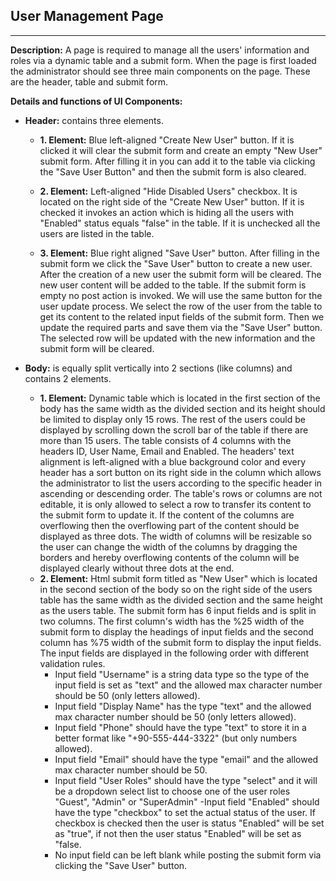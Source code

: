 ## User Management Page
<hr>

**Description:** A page is required to manage all the users' information and roles via a dynamic table and a submit form.
When the page is first loaded the administrator should see three main components on the page. These are the header, table and submit form.

**Details and functions of UI Components:**

- **Header:** contains three elements.
    - **1. Element:** Blue left-aligned "Create New User" button. If it is clicked it will clear the submit form and create an empty "New User" submit form. After filling it in you can add it to the table via clicking the "Save User Button" and then the submit form is also cleared. 
    - **2. Element:** Left-aligned "Hide Disabled Users" checkbox. It is located on the right side of the "Create New User" button.
    If it is checked it invokes an action which is hiding all the  users with "Enabled" status equals "false" in the table. If it is unchecked all the users are listed in the table.

    - **3. Element:** Blue right aligned "Save User" button. After filling in the submit form we click the "Save User" button to create a new user. After the creation of a new user the submit form will be cleared. The new user content will be added to the table. If the submit form is empty no post action is invoked. We will use the same button for the user update process. We select the row of the user from the table to get its content to the related input fields of the submit form. Then we update the required parts and save them via the "Save User" button. The selected row will be updated with the new information and the submit form will be cleared.

- **Body:** is equally split vertically into 2 sections (like columns) and contains 2 elements.
    - **1. Element:**  Dynamic table which is located in the first section of the body has the same width as the divided section and its height should be limited to display only 15 rows. The rest of the users could be displayed by scrolling down the scroll bar of the table if there are more than 15 users. The table consists of 4 columns with the headers ID, User Name, Email and Enabled. The headers' text alignment is left-aligned with a blue background color and every header has a sort button on its right side in the column which allows the administrator to list the users according to the specific header in ascending or descending order. The table's rows or columns are not editable, it is only allowed to select a row to transfer its content to the submit form to update it. If the content of the columns are overflowing then the overflowing part of the content should be displayed as three dots. The width of columns will be resizable so the user can change the width of the columns by dragging the borders and hereby overflowing contents of the column will be displayed clearly without three dots at the end. 
    - **2. Element:** Html submit form titled as "New User" which is located in the second section of the body so on the right side of the users table has the same width as the divided section and the same height as the users table. The submit form has 6 input fields and is split in two columns. The first column's width has the %25 width of the submit form to display the headings of input fields and the second column has %75 width of the submit form to display the input fields. The input fields are displayed in the following order with different validation rules.
        - Input field "Username" is a string data type so the type of the input field is set as "text" and the allowed max character number should be 50 (only letters allowed).
        - Input field "Display Name" has the type "text" and the allowed max character number should be 50 (only letters allowed).
        - Input field "Phone" should have the type "text" to store it in a better format like "+90-555-444-3322" (but only numbers allowed).
        - Input field "Email" should have the type "email" and the allowed max character number should be 50.
        - Input field "User Roles" should have the type "select" and it will be a dropdown select list to choose one of the user roles "Guest", "Admin" or "SuperAdmin"
        -Input field "Enabled" should have the type "checkbox" to set the actual status of the user. If checkbox is checked then the user is status "Enabled" will be set as "true", if not then the user status "Enabled" will be set as "false.
        - No input field can be left blank while posting the submit form via clicking the "Save User" button.




